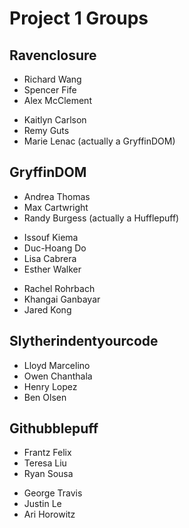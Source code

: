 # Project 1 Groups

## Ravenclosure

- Richard Wang
- Spencer Fife
- Alex McClement

* Kaitlyn Carlson
* Remy Guts
* Marie Lenac (actually a GryffinDOM)

## GryffinDOM

- Andrea Thomas
- Max Cartwright
- Randy Burgess (actually a Hufflepuff)

* Issouf Kiema
* Duc-Hoang Do
* Lisa Cabrera
* Esther Walker

- Rachel Rohrbach
- Khangai Ganbayar
- Jared Kong

## Slytherindentyourcode

- Lloyd Marcelino
- Owen Chanthala
- Henry Lopez
- Ben Olsen

## Githubblepuff

- Frantz Felix
- Teresa Liu
- Ryan Sousa

* George Travis
* Justin Le
* Ari Horowitz
